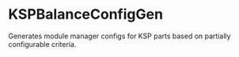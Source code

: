 # KSPBalanceConfigGen
Generates module manager configs for KSP parts based on partially configurable criteria.
